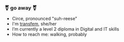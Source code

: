 ### ⚧ **go away** ⚧
- Circe, pronounced "suh-reese"
- I'm [transfem](https://nonbinary.wiki/wiki/Transfeminine), she/her
- I’m currently a level 2 diploma in Digital and IT skills
- How to reach me: walking, probably
